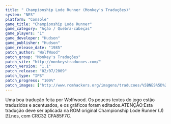 ```yaml
---
title: " Championship Lode Runner (Monkey's Traduções)"
system: "NES"
platform: "Console"
game_title: "Championship Lode Runner"
game_category: "Ação / Quebra-cabeças"
game_players: "1"
game_developer: "Hudson"
game_publisher: "Hudson"
game_release_date: "1985"
patch_author: "WolfWood"
patch_group: "Monkey's Traduções"
patch_site: "http://monkeystraducoes.com/"
patch_version: "1.1"
patch_release: "02/07/2009"
patch_type: "IPS"
patch_progress: "100%"
patch_images: ["http://www.romhackers.org/imagens/traducoes/%5BNES%5D%20Championship%20Lode%20Runner%20-%20Monkey's%20Tradu%C3%A7%C3%B5es%20-%201.png","http://www.romhackers.org/imagens/traducoes/%5BNES%5D%20Championship%20Lode%20Runner%20-%20Monkey's%20Tradu%C3%A7%C3%B5es%20-%202.png","http://www.romhackers.org/imagens/traducoes/%5BNES%5D%20Championship%20Lode%20Runner%20-%20Monkey's%20Tradu%C3%A7%C3%B5es%20-%203.png"]
---
```

Uma boa tradução feita por Wolfwood. Os poucos textos do jogo estão traduzidos e acentuados, e os gráficos foram editados.ATENÇÃO:Esta tradução deve ser aplicada na ROM original Championship Lode Runner (J) [!].nes, com CRC32 CFA85F7C.